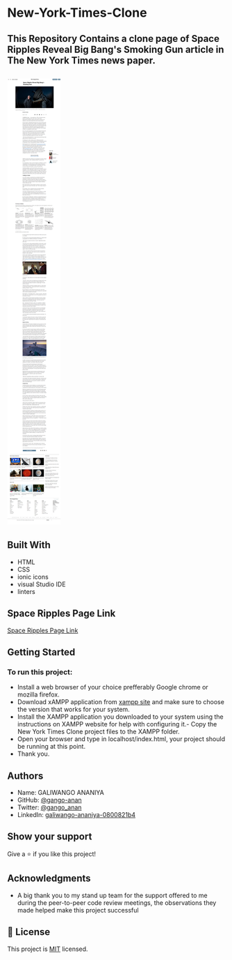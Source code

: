 # New-York-Times-Clone
This Repository Contains a clone page of Space Ripples Reveal Big Bang's Smoking Gun article in The New York Times news paper.
--
![screenshot](./images/snapshot.png)
--

## Built With

- HTML
- CSS
- ionic icons
- visual Studio IDE 
- linters

## Space Ripples Page Link

[Space Ripples Page Link](https://gango-anan.github.io/New-York-Times-Clone/)

## Getting Started

### To run this project:
- Install a web browser of your choice prefferably Google chrome or mozilla firefox.
- Download xAMPP application from [xampp site](https://www.apachefriends.org/index.html) and make sure to choose the version that works for your system.
- Install the XAMPP application you downloaded to your system using the instructions on XAMPP website for help with configuring it.- Copy the New York Times Clone project files to the XAMPP folder.
- Open your browser and type in localhost/index.html, your project should be running at this point.
- Thank you.

## Authors
- Name: GALIWANGO ANANIYA 
- GitHub: [@gango-anan](https://github.com/gango-anan)
- Twitter: [@gango_anan](https://twitter.com/gango_anan)
- LinkedIn: [galiwango-ananiya-0800821b4](https://linkedin.com/galiwango-ananiya-0800821b4)

## Show your support

Give a ⭐️ if you like this project!

## Acknowledgments

- A big thank you to my stand up team for the support offered to me during the peer-to-peer code review meetings, the observations they made helped make this project successful

## 📝 License

This project is [MIT](./License.md) licensed.




